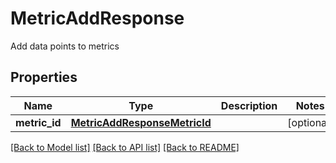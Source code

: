 # MetricAddResponse

Add data points to metrics
## Properties
Name | Type | Description | Notes
------------ | ------------- | ------------- | -------------
**metric_id** | [**MetricAddResponseMetricId**](MetricAddResponseMetricId.md) |  | [optional] 

[[Back to Model list]](../README.md#documentation-for-models) [[Back to API list]](../README.md#documentation-for-api-endpoints) [[Back to README]](../README.md)


